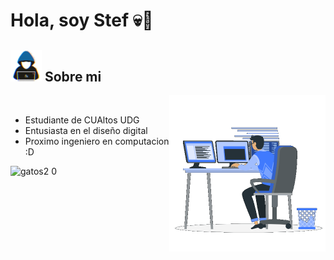 # **Hola, soy Stef** 💀🖤
## <picture><img src = "https://github.com/0xAbdulKhalid/0xAbdulKhalid/raw/main/assets/mdImages/about_me.gif" width = 50px></picture> **Sobre mi**

<picture> <img align="right" src="https://github.com/0xAbdulKhalid/0xAbdulKhalid/raw/main/assets/mdImages/Right_Side.gif" width = 250px></picture>

<br>

* Estudiante de CUAltos UDG
* Entusiasta en el diseño digital
* Proximo ingeniero en computacion :D

![gatos2 0](https://github.com/Stef-dlacruz/Stef-dlacruz/assets/150647201/f551e42f-4ca9-40cc-84d1-9fef2df4edac)
